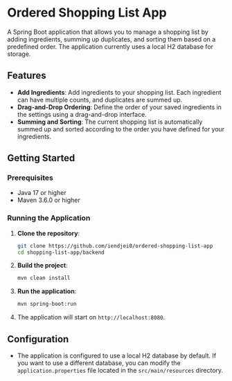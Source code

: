 # Ordered Shopping List App

A Spring Boot application that allows you to manage a shopping list by adding ingredients, summing up duplicates, and sorting them based on a predefined order. The application currently uses a local H2 database for storage.

## Features

- **Add Ingredients**: Add ingredients to your shopping list. Each ingredient can have multiple counts, and duplicates are summed up.
- **Drag-and-Drop Ordering**: Define the order of your saved ingredients in the settings using a drag-and-drop interface.
- **Summing and Sorting**: The current shopping list is automatically summed up and sorted according to the order you have defined for your ingredients.

## Getting Started

### Prerequisites

- Java 17 or higher
- Maven 3.6.0 or higher

### Running the Application

1. **Clone the repository**:
    ```bash
    git clone https://github.com/iendjei0/ordered-shopping-list-app
    cd shopping-list-app/backend
    ```

2. **Build the project**:
    ```bash
    mvn clean install
    ```

3. **Run the application**:
    ```bash
    mvn spring-boot:run
    ```

4. The application will start on `http://localhost:8080`.

## Configuration

- The application is configured to use a local H2 database by default. If you want to use a different database, you can modify the `application.properties` file located in the `src/main/resources` directory.